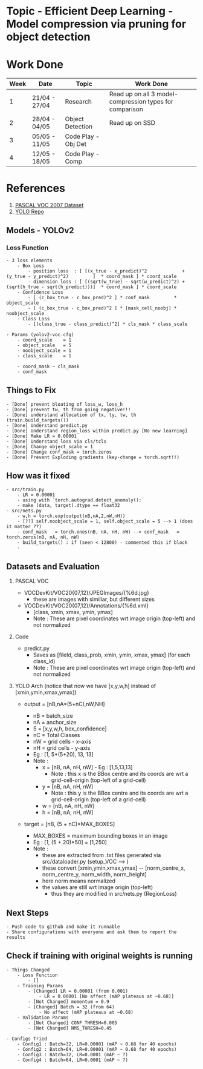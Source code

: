 # Topic - Efficient Deep Learning - Model compression via pruning for object detection

# Work Done
| Week |      Date       |      Topic            |                        Work Done                       |
| ---- | --------------- | ---------------       | -----------------------------------------------------  |  
|   1  |  21/04 - 27/04  |   Research            | Read up on all 3 model-compression types for comparison|
|   2  |  28/04 - 04/05  |   Object Detection    | Read up on SSD  |   
|   3  |  05/05 - 11/05  |   Code Play - Obj Det |   |
|   4  |  12/05 - 18/05  |   Code Play - Comp    |   |

# References
1. [PASCAL VOC 2007 Dataset](http://host.robots.ox.ac.uk/pascal/VOC/voc2007/index.html)
2. [YOLO Repo](https://github.com/xiongzihua/pytorch-YOLO-v1/blob/master/dataset.py)

## Models - YOLOv2
### Loss Function
    - 3 loss elements
        - Box Loss
            - position loss  : [ [(x_true - x_predict)^2             + (y_true - y_predict)^2)         ]  * coord_mask ] * coord_scale
            - dimension loss : [ [(sqrt(w_true) - sqrt(w_predict)^2) + (sqrt(h_true - sqrt(h_predict)))]  * coord_mask ] * coord_scale
        - Confidence Loss
            - [ (c_box_true - c_box_pred)^2 ] * conf_mask         * object_scale
            - [ (c_box_true - c_box_pred)^2 ] * [mask_cell_noobj] * noobject_scale
        - Class Loss
            - [(class_true - class_predict)^2] * cls_mask * class_scale
    
    - Params (yolov2-voc.cfg)
        - coord_scale    = 1 
        - object_scale   = 5
        - noobject_scale = 1 
        - class_scale    = 1

        - coord_mask ~ cls_mask
        - conf_mask

## Things to Fix
    - [Done] prevent bloating of loss_w, loss_h 
    - [Done] prevent tw, th from going negative!!!
    - [Done] understand allocation of tx, ty, tw, th (train.build_targets())
    - [Done] Understand predict.py
    - [Done] Understand region_loss within predict.py [No new learning]
    - [Done] Make LR = 0.00001
    - [Done] Understand loss via cls/tcls
    - [Done] Change object_scale = 1
    - [Done] Change conf_mask = torch.zeros 
    - [Done] Prevent Exploding gradients (key-change = torch.sqrt!!)

## How was it fixed
    - src/train.py
        - LR = 0.00001
        - using with `torch.autograd.detect_anomaly():`
        - make (data, target).dtype == float32
    - src/nets.py
        - w,h = torch.exp(output(nB,nA,2,nW,nH))
        - [??] self.noobject_scale = 1, self.object_scale = 5 --> 1 (does it matter ??)
        - conf_mask   = torch.ones(nB, nA, nH, nW) --> conf_mask   = torch.zeros(nB, nA, nH, nW) 
        - build_targets() : if (seen < 12800) - commented this if block
        - 


## Datasets and Evaluation
1. PASCAL VOC
    - VOCDevKit/VOC20{07,12}/JPEGImages/{%6d.jpg}
        - these are images with similiar, but different sizes
    - VOCDevKit/VOC20{07,12}/Annotations/{%6d.xml}
        - [class, xmin, xmax, ymin, ymax]
        - Note : These are pixel coordinates wrt image origin (top-left) and not normalized

3. Code
    - predict.py
        - Saves as [fileId, class_prob, xmin, ymin, xmax, ymax] (for each class_id)
        - Note : These are pixel coordinates wrt image origin (top-left) and not normalized

2. YOLO Arch (notice that now we have [x,y,w,h] instead of [xmin,ymin,xmax,ymax])
    - output = [nB,nA*(5+nC),nW,NH]
        - nB = batch_size
        - nA = anchor_size
        - 5 = [x,y,w,h, box_confidence] 
        - nC = Total Classes 
        - nW = grid cells - x-axis
        - nH = grid cells - y-axis
        - Eg : [1, 5*(5+20), 13, 13]
        - Note : 
            - x = [nB, nA, nH, nW] - Eg : [1,5,13,13]
                - Note : this x is the BBox centre and its coords are wrt a grid-cell-origin (top-left of a grid-cell)
            - y = [nB, nA, nH, nW]
                - Note : this y is the BBox centre and its coords are wrt a grid-cell-origin (top-left of a grid-cell)
            - w = [nB, nA, nH, nW]
            - h = [nB, nA, nH, nW]

    - target = [nB, (5 + nC)*MAX_BOXES]
        - MAX_BOXES = maximum bounding boxes in an image
        - Eg : [1, (5 + 20)*50] = [1,250]
        - Note : 
            - these are extracted from .txt files generated via src/dataloader.py (setup_VOC --> )
            - these convert [xmin,ymin,xmax,ymax] -- [norm_centre_x, norm_centre_y, norm_width, norm_height]
            - here norm means normalized
            - the values are still wrt image origin (top-left)
                - thus they are modified in src/nets.py (RegionLoss)


## Next Steps
    - Push code to github and make it runnable
    - Share configurations with everyone and ask them to report the results

## Check if training with original weights is running
    - Things Changed
        - Loss Function
            - []
        - Training Params
            - [Changed] LR = 0.00001 (from 0.001)
                - LR = 0.00001 [No affect (mAP plateaus at ~0.68)]
            - [Not Changed] momentum = 0.9
            - [Changed] Batch = 32 (from 64)
                - No affect (mAP plateaus at ~0.68)
        - Validation Params
            - [Not Changed] CONF_THRESH=0.005
            - [Not Changed] NMS_THRESH=0.45
    
    - Configs Tried
        - Config1 : Batch=32, LR=0.00001 (mAP ~ 0.68 for 40 epochs)
        - Config2 : Batch=64, LR=0.00001 (mAP ~ 0.68 for 40 epochs)
        - Config3 : Batch=32, LR=0.0001 (mAP ~ ?)
        - Config4 : Batch=64, LR=0.0001 (mAP ~ ?)